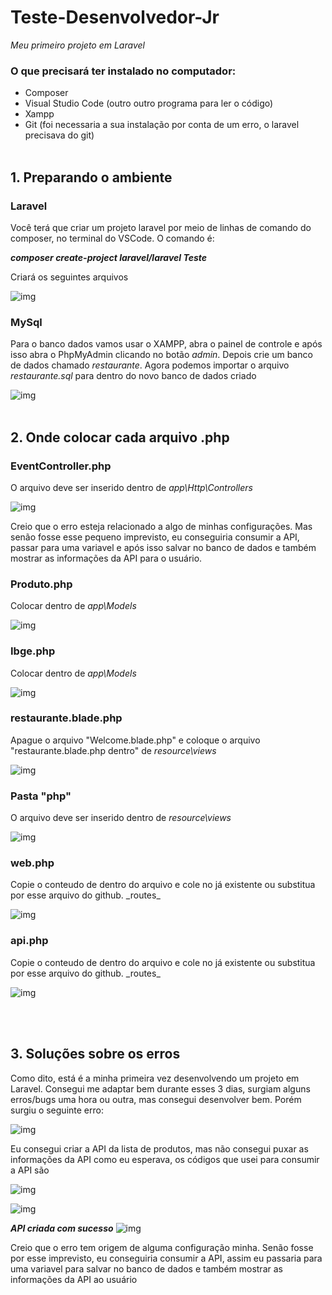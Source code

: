 # Teste-Desenvolvedor-Jr

_Meu primeiro projeto em Laravel_

### O que precisará ter instalado no computador:
  * Composer
  * Visual Studio Code (outro outro programa para ler o código)
  * Xampp
  * Git (foi necessaria a sua instalação por conta de um erro, o laravel precisava do git)
<br><br>
## 1. Preparando o ambiente

### Laravel

 Você terá que criar um projeto laravel por meio de linhas de comando do composer, no terminal do VSCode. O comando é:
*__<p>composer create-project laravel/laravel Teste</p>__*

<p> Criará os seguintes arquivos </p>

![img](https://raw.githubusercontent.com/AndressaCristiny/Teste-Desenvolvedor-Jr/main/Imgs/pasta_laravel.png)

### MySql

 Para o banco dados vamos usar o XAMPP, abra o painel de controle e após isso abra o PhpMyAdmin clicando no botão _admin_. Depois crie um banco de dados chamado _restaurante_.
Agora podemos importar o arquivo _restaurante.sql_ para dentro do novo banco de dados criado

![img](https://github.com/AndressaCristiny/Teste-Desenvolvedor-Jr/blob/main/Imgs/importar_bd.png)
<br><br>
## 2. Onde colocar cada arquivo .php

### EventController.php
 O arquivo deve ser inserido dentro de _app\Http\Controllers_
 
 ![img](https://raw.githubusercontent.com/AndressaCristiny/Teste-Desenvolvedor-Jr/main/Imgs/EventController.png)
 <br>
 
 Creio que o erro esteja relacionado a algo de minhas configurações. Mas senão fosse esse pequeno imprevisto, eu conseguiria consumir a API, passar para uma variavel e após isso salvar no banco de dados e também mostrar as informações da API para o usuário.

### Produto.php
 Colocar dentro de _app\Models_

 ![img](https://raw.githubusercontent.com/AndressaCristiny/Teste-Desenvolvedor-Jr/main/Imgs/models.png)

### Ibge.php
Colocar dentro de _app\Models_

 ![img](https://raw.githubusercontent.com/AndressaCristiny/Teste-Desenvolvedor-Jr/main/Imgs/models.png)

### restaurante.blade.php
 Apague o arquivo "Welcome.blade.php" e coloque o arquivo "restaurante.blade.php dentro" de _resource\views_
 
 ![img](https://raw.githubusercontent.com/AndressaCristiny/Teste-Desenvolvedor-Jr/main/Imgs/views.png)

### Pasta "php"
O arquivo deve ser inserido dentro de _resource\views_

![img](https://raw.githubusercontent.com/AndressaCristiny/Teste-Desenvolvedor-Jr/main/Imgs/views.png)

### web.php
 Copie o conteudo de dentro do arquivo e cole no já existente ou substitua por esse arquivo do github. _routes\_

![img](https://raw.githubusercontent.com/AndressaCristiny/Teste-Desenvolvedor-Jr/main/Imgs/routes.png)

### api.php
Copie o conteudo de dentro do arquivo e cole no já existente ou substitua por esse arquivo do github. _routes\_

![img](https://raw.githubusercontent.com/AndressaCristiny/Teste-Desenvolvedor-Jr/main/Imgs/routes.png)

<br><br>
## 3. Soluções sobre os erros

 Como dito, está é a minha primeira vez desenvolvendo um projeto em Laravel. Consegui me adaptar bem durante esses 3 dias, surgiam alguns erros/bugs uma hora ou outra, mas consegui desenvolver bem. Porém surgiu o seguinte erro:
 
 ![img](https://raw.githubusercontent.com/AndressaCristiny/Teste-Desenvolvedor-Jr/main/Imgs/error.png)

 Eu consegui criar a API da lista de produtos, mas não consegui puxar as informações da API como eu esperava, os códigos que usei para consumir a API são
 
![img](https://raw.githubusercontent.com/AndressaCristiny/Teste-Desenvolvedor-Jr/main/Imgs/use.png)

![img](https://raw.githubusercontent.com/AndressaCristiny/Teste-Desenvolvedor-Jr/main/Imgs/ibge.png)

**_API criada com sucesso_**
![img](https://raw.githubusercontent.com/AndressaCristiny/Teste-Desenvolvedor-Jr/main/Imgs/api.png)

Creio que o erro tem origem de alguma configuração minha. Senão fosse por esse imprevisto, eu conseguiria consumir a API, assim eu passaria para uma variavel para salvar no banco de dados e também mostrar as informações da API ao usuário
